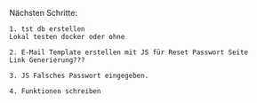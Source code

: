Nächsten Schritte:

    1. tst db erstellen
    Lokal testen docker oder ohne

    2. E-Mail Template erstellen mit JS für Reset Passwort Seite
    Link Generierung???

    3. JS Falsches Passwort eingegeben.

    4. Funktionen schreiben